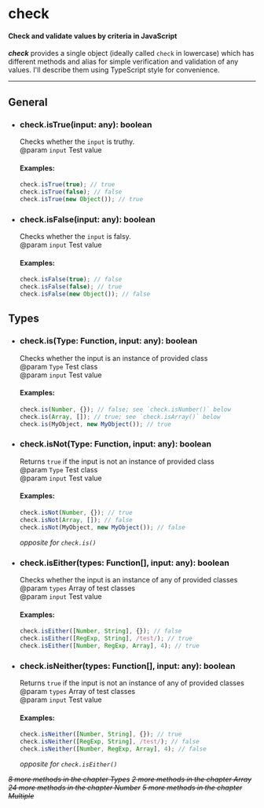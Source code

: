 # check
#### Check and validate values by criteria in JavaScript

___check___ provides a single object (ideally called `check` in lowercase) which has different methods and alias for simple verification and validation of any values. I'll describe them using TypeScript style for convenience.

***

## General
- ### check.isTrue(input: any): boolean
  Checks whether the `input` is truthy.  
  @param `input` Test value

  #### Examples:
  ```javascript
  check.isTrue(true); // true
  check.isTrue(false); // false
  check.isTrue(new Object()); // true
  ```

- ### check.isFalse(input: any): boolean
  Checks whether the `input` is falsy.  
  @param `input` Test value

  #### Examples:
  ```javascript
  check.isFalse(true); // false
  check.isFalse(false); // true
  check.isFalse(new Object()); // false
  ```

## Types
- ### check.is(Type: Function, input: any): boolean
  Checks whether the input is an instance of provided class  
  @param `Type` Test class  
  @param `input` Test value  

  #### Examples:
  ```javascript
  check.is(Number, {}); // false; see `check.isNumber()` below
  check.is(Array, []); // true; see `check.isArray()` below
  check.is(MyObject, new MyObject()); // true
  ```

- ### check.isNot(Type: Function, input: any): boolean
  Returns `true` if the input is not an instance of provided class  
  @param `Type` Test class  
  @param `input` Test value  

  #### Examples:
  ```javascript
  check.isNot(Number, {}); // true
  check.isNot(Array, []); // false
  check.isNot(MyObject, new MyObject()); // false
  ```
  _opposite for `check.is()`_

- ### check.isEither(types: Function[], input: any): boolean
  Checks whether the input is an instance of any of provided classes  
  @param `types` Array of test classes  
  @param `input` Test value  

  #### Examples:
  ```javascript
  check.isEither([Number, String], {}); // false
  check.isEither([RegExp, String], /test/); // true
  check.isEither([Number, RegExp, Array], 4); // true
  ```

- ### check.isNeither(types: Function[], input: any): boolean
  Returns `true` if the input is not an instance of any of provided classes  
  @param `types` Array of test classes  
  @param `input` Test value  

  #### Examples:
  ```javascript
  check.isNeither([Number, String], {}); // true
  check.isNeither([RegExp, String], /test/); // false
  check.isNeither([Number, RegExp, Array], 4); // false
  ```
  _opposite for `check.isEither()`_

~~_8 more methods in the chapter Types_~~
~~_2 more methods in the chapter Array_~~
~~_24 more methods in the chapter Number_~~
~~_5 more methods in the chapter Multiple_~~